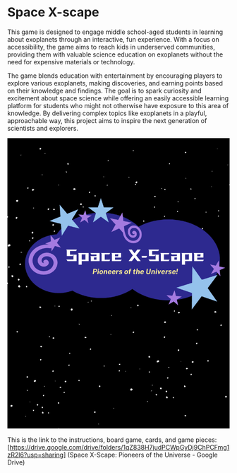 # Space X-scape
This game is designed to engage middle school-aged students in learning about exoplanets through an interactive, fun experience. With a focus on accessibility, the game aims to reach kids in underserved communities, providing them with valuable science education on exoplanets without the need for expensive materials or technology.

The game blends education with entertainment by encouraging players to explore various exoplanets, making discoveries, and earning points based on their knowledge and findings. The goal is to spark curiosity and excitement about space science while offering an easily accessible learning platform for students who might not otherwise have exposure to this area of knowledge. By delivering complex topics like exoplanets in a playful, approachable way, this project aims to inspire the next generation of scientists and explorers.

![logo](./logo.png)

This is the link to the instructions, board game, cards, and game pieces:
[https://drive.google.com/drive/folders/1qZ838H7judPCWpGyDj9ChPCFmg1zR2l6?usp=sharing] 
(Space X-Scape: Pioneers of the Universe - Google Drive)

